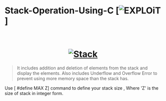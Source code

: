 # Stack-Operation-Using-C [![EXPLOiT](https://cdn.rawgit.com/sindresorhus/awesome/d7305f38d29fed78fa85652e3a63e154dd8e8829/media/badge.svg)]

<h1 align="center"> <br><a href="https://en.wikipedia.org/wiki/Stack_(abstract_data_type)"><img src="https://upload.wikimedia.org/wikipedia/commons/b/b4/Lifo_stack.png" alt="Stack"></a></h1>

> It includes addition and deletion of elements from the stack and display the elements. Also includes Underflow and Overflow Error to prevent using more memory space than the stack has.

Use [ #define MAX Z] command to define your stack size , Where 'Z' is the size of stack in integer form.
